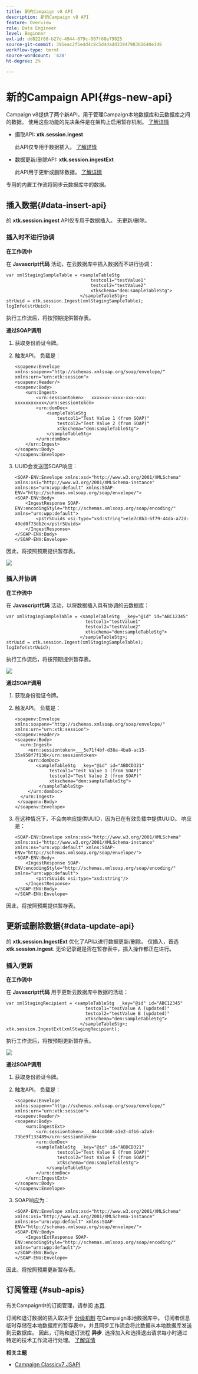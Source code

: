 ```yaml
---
title: 新的Campaign v8 API
description: 新的Campaign v8 API
feature: Overview
role: Data Engineer
level: Beginner
exl-id: dd822f88-b27d-4944-879c-087f68e79825
source-git-commit: 391eac2f5e4d4c8c5d4dadd3394798361640e1d8
workflow-type: tm+mt
source-wordcount: '428'
ht-degree: 2%

---
```


# 新的Campaign API{#gs-new-api}

Campaign v8提供了两个新API，用于管理Campaign本地数据库和云数据库之间的数据。 使用这些功能的先决条件是在架构上启用暂存机制。 [了解详情](staging.md)

* 摄取API: **xtk.session.ingest**

   此API仅专用于数据插入。 [了解详情](#data-insert-api)

* 数据更新/删除API: **xtk.session.ingestExt**

   此API用于更新或删除数据。 [了解详情](#data-update-api)

专用的内置工作流将同步云数据库中的数据。

## 插入数据{#data-insert-api}

的 **xtk.session.ingest** API仅专用于数据插入。 无更新/删除。

### 插入时不进行协调

**在工作流中**

在 **Javascript代码** 活动，在云数据库中插入数据而不进行协调：

```
var xmlStagingSampleTable = <sampleTableStg
                                testcol1="testValue1"
                                testcol2="testValue2"
                                xtkschema="dem:sampleTableStg">
                            </sampleTableStg>;
strUuid = xtk.session.Ingest(xmlStagingSampleTable);
logInfo(strUuid);
```

执行工作流后，将按预期提供暂存表。

**通过SOAP调用**

1. 获取身份验证令牌。
1. 触发API。 负载是：

   ```
   <soapenv:Envelope xmlns:soapenv="http://schemas.xmlsoap.org/soap/envelope/" xmlns:urn="urn:xtk:session">
   <soapenv:Header/>
   <soapenv:Body>
       <urn:Ingest>
           <urn:sessiontoken>___xxxxxxx-xxxx-xxx-xxx-xxxxxxxxxxx</urn:sessiontoken>
           <urn:domDoc>
               <sampleTableStg
                   testcol1="Test Value 1 (from SOAP)"
                   testcol2="Test Value 2 (from SOAP)"
                   xtkschema="dem:sampleTableStg">
               </sampleTableStg>
           </urn:domDoc>
       </urn:Ingest>
   </soapenv:Body>
   </soapenv:Envelope>
   ```

1. UUID会发送回SOAP响应：

   ```
   <SOAP-ENV:Envelope xmlns:xsd="http://www.w3.org/2001/XMLSchema" xmlns:xsi="http://www.w3.org/2001/XMLSchema-instance" xmlns:ns="urn:wpp:default" xmlns:SOAP-ENV="http://schemas.xmlsoap.org/soap/envelope/">
   <SOAP-ENV:Body>
       <IngestResponse SOAP-ENV:encodingStyle="http://schemas.xmlsoap.org/soap/encoding/" xmlns="urn:wpp:default">
           <pstrSUuids xsi:type="xsd:string">e1e7c8b3-6f79-44da-a72d-49ed0f73db2c</pstrSUuids>
       </IngestResponse>
   </SOAP-ENV:Body>
   </SOAP-ENV:Envelope>
   ```

因此，将按照预期提供暂存表。

![](assets/no-reconciliation.png)

### 插入并协调

**在工作流中**

在 **Javascript代码** 活动，以将数据插入具有协调的云数据库：

```
var xmlStagingSampleTable = <sampleTableStg  _key="@id" id="ABC12345"
                              testcol1="testValue1"
                              testcol2="testValue2"
                              xtkschema="dem:sampleTableStg">
                            </sampleTableStg>;         
strUuid = xtk.session.Ingest(xmlStagingSampleTable);
logInfo(strUuid);
```

执行工作流后，将按预期提供暂存表。

![](assets/with-reconciliation.png)


**通过SOAP调用**

1. 获取身份验证令牌。
1. 触发API。 负载是：

   ```
   <soapenv:Envelope xmlns:soapenv="http://schemas.xmlsoap.org/soap/envelope/" xmlns:urn="urn:xtk:session">
   <soapenv:Header/>
   <soapenv:Body>
     <urn:Ingest>
        <urn:sessiontoken>___5e71f4bf-d38a-4ba8-ac15-35a958f7f138</urn:sessiontoken>
        <urn:domDoc>
           <sampleTableStg  _key="@id" id="ABDCD321"
                testcol1="Test Value 1 (from SOAP)"
                testcol2="Test Value 2 (from SOAP)"
                xtkschema="dem:sampleTableStg">
            </sampleTableStg>
        </urn:domDoc>
     </urn:Ingest>
    </soapenv:Body>
   </soapenv:Envelope>
   ```

1. 在这种情况下，不会向响应提供UUID，因为已在有效负载中提供UUID。 响应是：

   ```
   <SOAP-ENV:Envelope xmlns:xsd="http://www.w3.org/2001/XMLSchema" xmlns:xsi="http://www.w3.org/2001/XMLSchema-instance" xmlns:ns="urn:wpp:default" xmlns:SOAP-ENV="http://schemas.xmlsoap.org/soap/envelope/">
   <SOAP-ENV:Body>
       <IngestResponse SOAP-ENV:encodingStyle="http://schemas.xmlsoap.org/soap/encoding/" xmlns="urn:wpp:default">
           <pstrSUuids xsi:type="xsd:string"/>
       </IngestResponse>
   </SOAP-ENV:Body>
   </SOAP-ENV:Envelope>
   ```

因此，将按照预期提供暂存表。

## 更新或删除数据{#data-update-api}

的 **xtk.session.IngestExt** 优化了API以进行数据更新/删除。 仅插入，首选 **xtk.session.ingest**. 无论记录键是否在暂存表中，插入操作都正在进行。

### 插入/更新

**在工作流中**

在 **Javascript代码** 用于更新云数据库中数据的活动：

```
var xmlStagingRecipient = <sampleTableStg  _key="@id" id="ABC12345"
                              testcol1="testValue A (updated)"
                              testcol2="testValue B (updated)"
                              xtkschema="dem:sampleTableStg">
                            </sampleTableStg>;
xtk.session.IngestExt(xmlStagingRecipient);
```

执行工作流后，将按预期更新暂存表。

![](assets/updated-data.png)

**通过SOAP调用**


1. 获取身份验证令牌。
1. 触发API。 负载是：

   ```
   <soapenv:Envelope xmlns:soapenv="http://schemas.xmlsoap.org/soap/envelope/" xmlns:urn="urn:xtk:session">
   <soapenv:Header/>
   <soapenv:Body>
       <urn:IngestExt>
           <urn:sessiontoken>___444cd168-a1e2-4fb6-a2a8-73be9f133489</urn:sessiontoken>
           <urn:domDoc>
           <sampleTableStg  _key="@id" id="ABDCD321"
                   testcol1="Test Value E (from SOAP)"
                   testcol2="Test Value F (from SOAP)"
                   xtkschema="dem:sampleTableStg">
               </sampleTableStg>
           </urn:domDoc>
       </urn:IngestExt>
   </soapenv:Body>
   </soapenv:Envelope>
   ```

1. SOAP响应为：

   ```
   <SOAP-ENV:Envelope xmlns:xsd="http://www.w3.org/2001/XMLSchema" xmlns:xsi="http://www.w3.org/2001/XMLSchema-instance" xmlns:ns="urn:wpp:default" xmlns:SOAP-ENV="http://schemas.xmlsoap.org/soap/envelope/">
   <SOAP-ENV:Body>
       <IngestExtResponse SOAP-ENV:encodingStyle="http://schemas.xmlsoap.org/soap/encoding/" xmlns="urn:wpp:default"/>
   </SOAP-ENV:Body>
   </SOAP-ENV:Envelope>
   ```

因此，将按照预期更新暂存表。

## 订阅管理 {#sub-apis}

有关Campaign中的订阅管理，请参阅 [本页](../start/subscriptions.md).

订阅和退订数据的插入取决于 [分级机制](staging.md) 在Campaign本地数据库中。 订阅者信息临时存储在本地数据库的暂存表中，并且同步工作流会将此数据从本地数据库发送到云数据库。 因此，订购和退订流程 **异步**. 选择加入和选择退出请求每小时通过特定的技术工作流进行处理。 [了解详情](../config/replication.md#tech-wf)


**相关主题**

* [Campaign Classicv7 JSAPI](https://experienceleague.adobe.com/developer/campaign-api/api/p-1.html)
